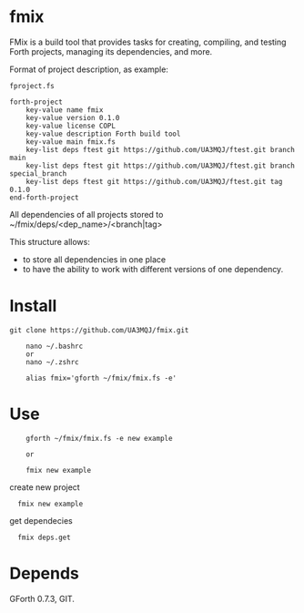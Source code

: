 # fmix

FMix is a build tool that provides tasks for creating, compiling, and testing Forth projects, managing its dependencies, and more.

Format of project description, as example:

`fproject.fs`

```
forth-project
    key-value name fmix
    key-value version 0.1.0
    key-value license COPL
    key-value description Forth build tool
    key-value main fmix.fs
    key-list deps ftest git https://github.com/UA3MQJ/ftest.git branch main
    key-list deps ftest git https://github.com/UA3MQJ/ftest.git branch special_branch
    key-list deps ftest git https://github.com/UA3MQJ/ftest.git tag 0.1.0
end-forth-project
```

All dependencies of all projects stored to ~/fmix/deps/<dep_name>/<branch|tag>

This structure allows:

* to store all dependencies in one place
* to have the ability to work with different versions of one dependency.


# Install

```
git clone https://github.com/UA3MQJ/fmix.git

    nano ~/.bashrc
    or
    nano ~/.zshrc

    alias fmix='gforth ~/fmix/fmix.fs -e'
```

# Use

```
    gforth ~/fmix/fmix.fs -e new example 

    or

    fmix new example 
```

create new project
```
  fmix new example 
```
get dependecies
```
  fmix deps.get 
```

# Depends

GForth 0.7.3, GIT.
